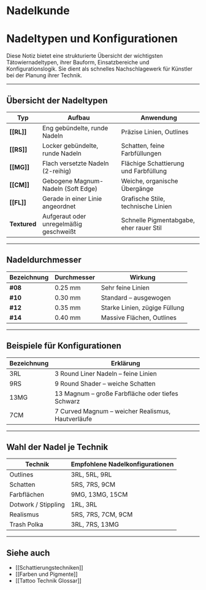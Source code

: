 # Nadelkunde

# Nadeltypen und Konfigurationen

Diese Notiz bietet eine strukturierte Übersicht der wichtigsten Tätowiernadeltypen, ihrer Bauform, Einsatzbereiche und Konfigurationslogik. Sie dient als schnelles Nachschlagewerk für Künstler bei der Planung ihrer Technik.

---

## Übersicht der Nadeltypen

| Typ               | Aufbau                                  | Anwendung                           |
|------------------|------------------------------------------|-------------------------------------|
| **[[RL]]**        | Eng gebündelte, runde Nadeln             | Präzise Linien, Outlines            |
| **[[RS]]**        | Locker gebündelte, runde Nadeln          | Schatten, feine Farbfüllungen       |
| **[[MG]]**        | Flach versetzte Nadeln (2-reihig)        | Flächige Schattierung und Farbfüllung |
| **[[CM]]**        | Gebogene Magnum-Nadeln (Soft Edge)       | Weiche, organische Übergänge        |
| **[[FL]]**        | Gerade in einer Linie angeordnet         | Grafische Stile, technische Linien  |
| **Textured**      | Aufgeraut oder unregelmäßig geschweißt   | Schnelle Pigmentabgabe, eher rauer Stil |

---

## Nadeldurchmesser

| Bezeichnung | Durchmesser | Wirkung                         |
|-------------|-------------|---------------------------------|
| **#08**     | 0.25 mm     | Sehr feine Linien               |
| **#10**     | 0.30 mm     | Standard – ausgewogen           |
| **#12**     | 0.35 mm     | Starke Linien, zügige Füllung   |
| **#14**     | 0.40 mm     | Massive Flächen, Outlines       |

---

## Beispiele für Konfigurationen

| Bezeichnung | Erklärung                                           |
|-------------|-----------------------------------------------------|
| 3RL         | 3 Round Liner Nadeln – feine Linien                 |
| 9RS         | 9 Round Shader – weiche Schatten                    |
| 13MG        | 13 Magnum – große Farbfläche oder tiefes Schwarz   |
| 7CM         | 7 Curved Magnum – weicher Realismus, Hautverläufe  |

---

## Wahl der Nadel je Technik

| Technik               | Empfohlene Nadelkonfigurationen     |
|-----------------------|--------------------------------------|
| Outlines              | 3RL, 5RL, 9RL                        |
| Schatten              | 5RS, 7RS, 9CM                        |
| Farbflächen           | 9MG, 13MG, 15CM                      |
| Dotwork / Stippling   | 1RL, 3RL                             |
| Realismus             | 5RS, 7RS, 7CM, 9CM                   |
| Trash Polka           | 3RL, 7RS, 13MG                       |

---

## Siehe auch

- [[Schattierungstechniken]]
- [[Farben und Pigmente]]
- [[Tattoo Technik Glossar]]